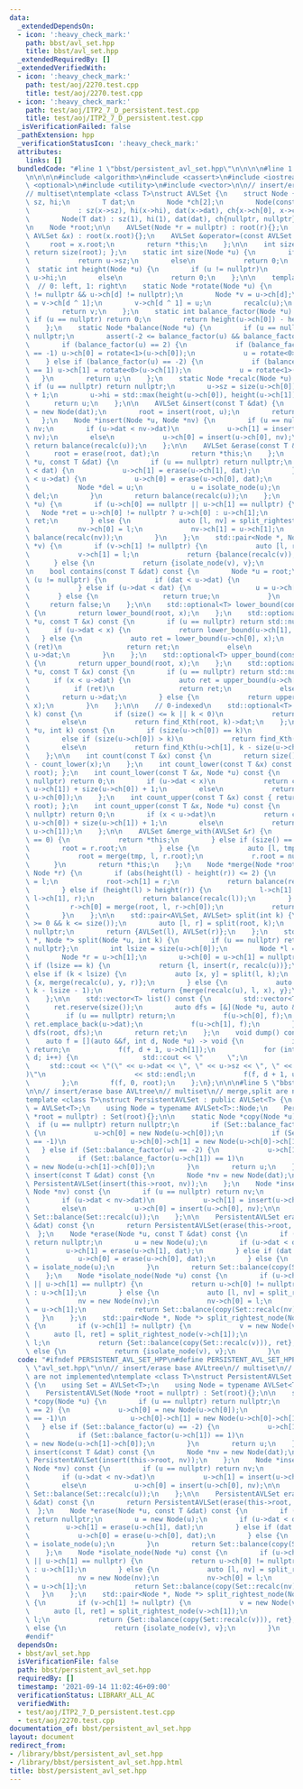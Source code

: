 ```yaml
---
data:
  _extendedDependsOn:
  - icon: ':heavy_check_mark:'
    path: bbst/avl_set.hpp
    title: bbst/avl_set.hpp
  _extendedRequiredBy: []
  _extendedVerifiedWith:
  - icon: ':heavy_check_mark:'
    path: test/aoj/2270.test.cpp
    title: test/aoj/2270.test.cpp
  - icon: ':heavy_check_mark:'
    path: test/aoj/ITP2_7_D_persistent.test.cpp
    title: test/aoj/ITP2_7_D_persistent.test.cpp
  _isVerificationFailed: false
  _pathExtension: hpp
  _verificationStatusIcon: ':heavy_check_mark:'
  attributes:
    links: []
  bundledCode: "#line 1 \"bbst/persistent_avl_set.hpp\"\n\n\n\n#line 1 \"bbst/avl_set.hpp\"\
    \n\n\n\n#include <algorithm>\n#include <cassert>\n#include <iostream>\n#include\
    \ <optional>\n#include <utility>\n#include <vector>\n\n// insert/erase base AVLtree\n\
    // multiset\ntemplate <class T>\nstruct AVLSet {\n    struct Node {\n        int\
    \ sz, hi;\n        T dat;\n        Node *ch[2];\n        Node(const Node *x)\n\
    \            : sz(x->sz), hi(x->hi), dat(x->dat), ch{x->ch[0], x->ch[1]} {};\n\
    \        Node(T dat) : sz(1), hi(1), dat(dat), ch{nullptr, nullptr} {};\n    };\n\
    \n    Node *root;\n\n    AVLSet(Node *r = nullptr) : root(r){};\n    AVLSet(const\
    \ AVLSet &x) : root(x.root){};\n    AVLSet &operator=(const AVLSet &x) {\n   \
    \     root = x.root;\n        return *this;\n    };\n\n    int size() const {\
    \ return size(root); };\n    static int size(Node *u) {\n        if (u != nullptr)\n\
    \            return u->sz;\n        else\n            return 0;\n    };\n\n  \
    \  static int height(Node *u) {\n        if (u != nullptr)\n            return\
    \ u->hi;\n        else\n            return 0;\n    };\n\n    template <int d>\
    \  // 0: left, 1: right\n    static Node *rotate(Node *u) {\n        assert(u\
    \ != nullptr && u->ch[d] != nullptr);\n        Node *v = u->ch[d];\n        u->ch[d]\
    \ = v->ch[d ^ 1];\n        v->ch[d ^ 1] = u;\n        recalc(u);\n        recalc(v);\n\
    \        return v;\n    };\n    static int balance_factor(Node *u) {\n       \
    \ if (u == nullptr) return 0;\n        return height(u->ch[0]) - height(u->ch[1]);\n\
    \    };\n    static Node *balance(Node *u) {\n        if (u == nullptr) return\
    \ nullptr;\n        assert(-2 <= balance_factor(u) && balance_factor(u) <= 2);\n\
    \        if (balance_factor(u) == 2) {\n            if (balance_factor(u->ch[0])\
    \ == -1) u->ch[0] = rotate<1>(u->ch[0]);\n            u = rotate<0>(u);\n    \
    \    } else if (balance_factor(u) == -2) {\n            if (balance_factor(u->ch[1])\
    \ == 1) u->ch[1] = rotate<0>(u->ch[1]);\n            u = rotate<1>(u);\n     \
    \   }\n        return u;\n    };\n    static Node *recalc(Node *u) {\n       \
    \ if (u == nullptr) return nullptr;\n        u->sz = size(u->ch[0]) + size(u->ch[1])\
    \ + 1;\n        u->hi = std::max(height(u->ch[0]), height(u->ch[1])) + 1;\n  \
    \      return u;\n    };\n\n    AVLSet &insert(const T &dat) {\n        Node *u\
    \ = new Node(dat);\n        root = insert(root, u);\n        return *this;\n \
    \   };\n    Node *insert(Node *u, Node *nv) {\n        if (u == nullptr) return\
    \ nv;\n        if (u->dat < nv->dat)\n            u->ch[1] = insert(u->ch[1],\
    \ nv);\n        else\n            u->ch[0] = insert(u->ch[0], nv);\n\n       \
    \ return balance(recalc(u));\n    };\n\n    AVLSet &erase(const T &dat) {\n  \
    \      root = erase(root, dat);\n        return *this;\n    };\n    Node *erase(Node\
    \ *u, const T &dat) {\n        if (u == nullptr) return nullptr;\n        if (u->dat\
    \ < dat) {\n            u->ch[1] = erase(u->ch[1], dat);\n        } else if (dat\
    \ < u->dat) {\n            u->ch[0] = erase(u->ch[0], dat);\n        } else {\n\
    \            Node *del = u;\n            u = isolate_node(u);\n            delete\
    \ del;\n        }\n        return balance(recalc(u));\n    };\n    Node *isolate_node(Node\
    \ *u) {\n        if (u->ch[0] == nullptr || u->ch[1] == nullptr) {\n         \
    \   Node *ret = u->ch[0] != nullptr ? u->ch[0] : u->ch[1];\n            return\
    \ ret;\n        } else {\n            auto [l, nv] = split_rightest_node(u->ch[0]);\n\
    \            nv->ch[0] = l;\n            nv->ch[1] = u->ch[1];\n            return\
    \ balance(recalc(nv));\n        }\n    };\n    std::pair<Node *, Node *> split_rightest_node(Node\
    \ *v) {\n        if (v->ch[1] != nullptr) {\n            auto [l, ret] = split_rightest_node(v->ch[1]);\n\
    \            v->ch[1] = l;\n            return {balance(recalc(v)), ret};\n  \
    \      } else {\n            return {isolate_node(v), v};\n        }\n    };\n\
    \n    bool contains(const T &dat) const {\n        Node *u = root;\n        while\
    \ (u != nullptr) {\n            if (dat < u->dat) {\n                u = u->ch[0];\n\
    \            } else if (u->dat < dat) {\n                u = u->ch[1];\n     \
    \       } else {\n                return true;\n            }\n        }\n   \
    \     return false;\n    };\n\n    std::optional<T> lower_bound(const T &x) const\
    \ {\n        return lower_bound(root, x);\n    };\n    std::optional<T> lower_bound(Node\
    \ *u, const T &x) const {\n        if (u == nullptr) return std::nullopt;\n  \
    \      if (u->dat < x) {\n            return lower_bound(u->ch[1], x);\n     \
    \   } else {\n            auto ret = lower_bound(u->ch[0], x);\n            if\
    \ (ret)\n                return ret;\n            else\n                return\
    \ u->dat;\n        }\n    };\n    std::optional<T> upper_bound(const T &x) const\
    \ {\n        return upper_bound(root, x);\n    };\n    std::optional<T> upper_bound(Node\
    \ *u, const T &x) const {\n        if (u == nullptr) return std::nullopt;\n  \
    \      if (x < u->dat) {\n            auto ret = upper_bound(u->ch[0], x);\n \
    \           if (ret)\n                return ret;\n            else\n        \
    \        return u->dat;\n        } else {\n            return upper_bound(u->ch[1],\
    \ x);\n        }\n    };\n\n    // 0-indexed\n    std::optional<T> find_Kth(int\
    \ k) const {\n        if (size() <= k || k < 0)\n            return std::nullopt;\n\
    \        else\n            return find_Kth(root, k)->dat;\n    };\n    Node *find_Kth(Node\
    \ *u, int k) const {\n        if (size(u->ch[0]) == k)\n            return u;\n\
    \        else if (size(u->ch[0]) > k)\n            return find_Kth(u->ch[0], k);\n\
    \        else\n            return find_Kth(u->ch[1], k - size(u->ch[0]) - 1);\n\
    \    };\n\n    int count(const T &x) const {\n        return size() - count_upper(x)\
    \ - count_lower(x);\n    };\n    int count_lower(const T &x) const { return count_lower(x,\
    \ root); };\n    int count_lower(const T &x, Node *u) const {\n        if (u ==\
    \ nullptr) return 0;\n        if (u->dat < x)\n            return count_lower(x,\
    \ u->ch[1]) + size(u->ch[0]) + 1;\n        else\n            return count_lower(x,\
    \ u->ch[0]);\n    };\n    int count_upper(const T &x) const { return count_upper(x,\
    \ root); };\n    int count_upper(const T &x, Node *u) const {\n        if (u ==\
    \ nullptr) return 0;\n        if (x < u->dat)\n            return count_upper(x,\
    \ u->ch[0]) + size(u->ch[1]) + 1;\n        else\n            return count_upper(x,\
    \ u->ch[1]);\n    };\n\n    AVLSet &merge_with(AVLSet &r) {\n        if (r.size()\
    \ == 0) {\n            return *this;\n        } else if (size() == 0) {\n    \
    \        root = r.root;\n        } else {\n            auto [l, tmp] = split_rightest_node(root);\n\
    \            root = merge(tmp, l, r.root);\n            r.root = nullptr;\n  \
    \      }\n        return *this;\n    };\n    Node *merge(Node *root, Node *l,\
    \ Node *r) {\n        if (abs(height(l) - height(r)) <= 2) {\n            root->ch[0]\
    \ = l;\n            root->ch[1] = r;\n            return balance(recalc(root));\n\
    \        } else if (height(l) > height(r)) {\n            l->ch[1] = merge(root,\
    \ l->ch[1], r);\n            return balance(recalc(l));\n        } else {\n  \
    \          r->ch[0] = merge(root, l, r->ch[0]);\n            return balance(recalc(r));\n\
    \        }\n    };\n\n    std::pair<AVLSet, AVLSet> split(int k) {\n        assert(k\
    \ >= 0 && k <= size());\n        auto [l, r] = split(root, k);\n        root =\
    \ nullptr;\n        return {AVLSet(l), AVLSet(r)};\n    };\n    std::pair<Node\
    \ *, Node *> split(Node *u, int k) {\n        if (u == nullptr) return {nullptr,\
    \ nullptr};\n        int lsize = size(u->ch[0]);\n        Node *l = u->ch[0];\n\
    \        Node *r = u->ch[1];\n        u->ch[0] = u->ch[1] = nullptr;\n       \
    \ if (lsize == k) {\n            return {l, insert(r, recalc(u))};\n        }\
    \ else if (k < lsize) {\n            auto [x, y] = split(l, k);\n            return\
    \ {x, merge(recalc(u), y, r)};\n        } else {\n            auto [x, y] = split(r,\
    \ k - lsize - 1);\n            return {merge(recalc(u), l, x), y};\n        }\n\
    \    };\n\n    std::vector<T> list() const {\n        std::vector<T> ret;\n  \
    \      ret.reserve(size());\n        auto dfs = [&](Node *u, auto &&f) {\n   \
    \         if (u == nullptr) return;\n            f(u->ch[0], f);\n           \
    \ ret.emplace_back(u->dat);\n            f(u->ch[1], f);\n        };\n       \
    \ dfs(root, dfs);\n        return ret;\n    };\n    void dump() const {\n    \
    \    auto f = [](auto &&f, int d, Node *u) -> void {\n            if (u == nullptr)\
    \ return;\n            f(f, d + 1, u->ch[1]);\n            for (int i = 0; i <\
    \ d; i++) {\n                std::cout << \"      \";\n            }\n       \
    \     std::cout << \"(\" << u->dat << \", \" << u->sz << \", \" << u->hi << \"\
    )\"\n                      << std::endl;\n            f(f, d + 1, u->ch[0]);\n\
    \        };\n        f(f, 0, root);\n    };\n};\n\n\n#line 5 \"bbst/persistent_avl_set.hpp\"\
    \n\n// insert/erase base AVLtree\n// multiset\n// merge,split are not implemented\n\
    template <class T>\nstruct PersistentAVLSet : public AVLSet<T> {\n    using Set\
    \ = AVLSet<T>;\n    using Node = typename AVLSet<T>::Node;\n    PersistentAVLSet(Node\
    \ *root = nullptr) : Set(root){};\n\n    static Node *copy(Node *u) {\n      \
    \  if (u == nullptr) return nullptr;\n        if (Set::balance_factor(u) == 2)\
    \ {\n            u->ch[0] = new Node(u->ch[0]);\n            if (Set::balance_factor(u->ch[0])\
    \ == -1)\n                u->ch[0]->ch[1] = new Node(u->ch[0]->ch[1]);\n     \
    \   } else if (Set::balance_factor(u) == -2) {\n            u->ch[1] = new Node(u->ch[1]);\n\
    \            if (Set::balance_factor(u->ch[1]) == 1)\n                u->ch[1]->ch[0]\
    \ = new Node(u->ch[1]->ch[0]);\n        }\n        return u;\n    };\n\n    PersistentAVLSet\
    \ insert(const T &dat) const {\n        Node *nv = new Node(dat);\n        return\
    \ PersistentAVLSet(insert(this->root, nv));\n    };\n    Node *insert(Node *u,\
    \ Node *nv) const {\n        if (u == nullptr) return nv;\n        u = new Node(u);\n\
    \        if (u->dat < nv->dat)\n            u->ch[1] = insert(u->ch[1], nv);\n\
    \        else\n            u->ch[0] = insert(u->ch[0], nv);\n\n        return\
    \ Set::balance(Set::recalc(u));\n    };\n\n    PersistentAVLSet erase(const T\
    \ &dat) const {\n        return PersistentAVLSet(erase(this->root, dat));\n  \
    \  };\n    Node *erase(Node *u, const T &dat) const {\n        if (u == nullptr)\
    \ return nullptr;\n        u = new Node(u);\n        if (u->dat < dat) {\n   \
    \         u->ch[1] = erase(u->ch[1], dat);\n        } else if (dat < u->dat) {\n\
    \            u->ch[0] = erase(u->ch[0], dat);\n        } else {\n            u\
    \ = isolate_node(u);\n        }\n        return Set::balance(copy(Set::recalc(u)));\n\
    \    };\n    Node *isolate_node(Node *u) const {\n        if (u->ch[0] == nullptr\
    \ || u->ch[1] == nullptr) {\n            return u->ch[0] != nullptr ? u->ch[0]\
    \ : u->ch[1];\n        } else {\n            auto [l, nv] = split_rightest_node(u->ch[0]);\n\
    \            nv = new Node(nv);\n            nv->ch[0] = l;\n            nv->ch[1]\
    \ = u->ch[1];\n            return Set::balance(copy(Set::recalc(nv)));\n     \
    \   }\n    };\n    std::pair<Node *, Node *> split_rightest_node(Node *v) const\
    \ {\n        if (v->ch[1] != nullptr) {\n            v = new Node(v);\n      \
    \      auto [l, ret] = split_rightest_node(v->ch[1]);\n            v->ch[1] =\
    \ l;\n            return {Set::balance(copy(Set::recalc(v))), ret};\n        }\
    \ else {\n            return {isolate_node(v), v};\n        }\n    };\n};\n\n\n"
  code: "#ifndef PERSISTENT_AVL_SET_HPP\n#define PERSISTENT_AVL_SET_HPP\n\n#include\
    \ \"avl_set.hpp\"\n\n// insert/erase base AVLtree\n// multiset\n// merge,split\
    \ are not implemented\ntemplate <class T>\nstruct PersistentAVLSet : public AVLSet<T>\
    \ {\n    using Set = AVLSet<T>;\n    using Node = typename AVLSet<T>::Node;\n\
    \    PersistentAVLSet(Node *root = nullptr) : Set(root){};\n\n    static Node\
    \ *copy(Node *u) {\n        if (u == nullptr) return nullptr;\n        if (Set::balance_factor(u)\
    \ == 2) {\n            u->ch[0] = new Node(u->ch[0]);\n            if (Set::balance_factor(u->ch[0])\
    \ == -1)\n                u->ch[0]->ch[1] = new Node(u->ch[0]->ch[1]);\n     \
    \   } else if (Set::balance_factor(u) == -2) {\n            u->ch[1] = new Node(u->ch[1]);\n\
    \            if (Set::balance_factor(u->ch[1]) == 1)\n                u->ch[1]->ch[0]\
    \ = new Node(u->ch[1]->ch[0]);\n        }\n        return u;\n    };\n\n    PersistentAVLSet\
    \ insert(const T &dat) const {\n        Node *nv = new Node(dat);\n        return\
    \ PersistentAVLSet(insert(this->root, nv));\n    };\n    Node *insert(Node *u,\
    \ Node *nv) const {\n        if (u == nullptr) return nv;\n        u = new Node(u);\n\
    \        if (u->dat < nv->dat)\n            u->ch[1] = insert(u->ch[1], nv);\n\
    \        else\n            u->ch[0] = insert(u->ch[0], nv);\n\n        return\
    \ Set::balance(Set::recalc(u));\n    };\n\n    PersistentAVLSet erase(const T\
    \ &dat) const {\n        return PersistentAVLSet(erase(this->root, dat));\n  \
    \  };\n    Node *erase(Node *u, const T &dat) const {\n        if (u == nullptr)\
    \ return nullptr;\n        u = new Node(u);\n        if (u->dat < dat) {\n   \
    \         u->ch[1] = erase(u->ch[1], dat);\n        } else if (dat < u->dat) {\n\
    \            u->ch[0] = erase(u->ch[0], dat);\n        } else {\n            u\
    \ = isolate_node(u);\n        }\n        return Set::balance(copy(Set::recalc(u)));\n\
    \    };\n    Node *isolate_node(Node *u) const {\n        if (u->ch[0] == nullptr\
    \ || u->ch[1] == nullptr) {\n            return u->ch[0] != nullptr ? u->ch[0]\
    \ : u->ch[1];\n        } else {\n            auto [l, nv] = split_rightest_node(u->ch[0]);\n\
    \            nv = new Node(nv);\n            nv->ch[0] = l;\n            nv->ch[1]\
    \ = u->ch[1];\n            return Set::balance(copy(Set::recalc(nv)));\n     \
    \   }\n    };\n    std::pair<Node *, Node *> split_rightest_node(Node *v) const\
    \ {\n        if (v->ch[1] != nullptr) {\n            v = new Node(v);\n      \
    \      auto [l, ret] = split_rightest_node(v->ch[1]);\n            v->ch[1] =\
    \ l;\n            return {Set::balance(copy(Set::recalc(v))), ret};\n        }\
    \ else {\n            return {isolate_node(v), v};\n        }\n    };\n};\n\n\
    #endif"
  dependsOn:
  - bbst/avl_set.hpp
  isVerificationFile: false
  path: bbst/persistent_avl_set.hpp
  requiredBy: []
  timestamp: '2021-09-14 11:02:46+09:00'
  verificationStatus: LIBRARY_ALL_AC
  verifiedWith:
  - test/aoj/ITP2_7_D_persistent.test.cpp
  - test/aoj/2270.test.cpp
documentation_of: bbst/persistent_avl_set.hpp
layout: document
redirect_from:
- /library/bbst/persistent_avl_set.hpp
- /library/bbst/persistent_avl_set.hpp.html
title: bbst/persistent_avl_set.hpp
---
```

